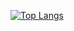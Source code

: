 [![Top Langs](https://github-readme-stats.vercel.app/api/top-langs/?username=Xa-v)](https://github.com/Xa-v/github-readme-stats)
